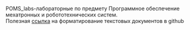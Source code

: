 POMS_labs-лабораторные по предмету Программное обеспечение мехатронных и робототехнических систем.  
Полезная [ссылка](https://gist.github.com/Jekins/2bf2d0638163f1294637#Parag/ ) на форматирование текстовых документов в github 
